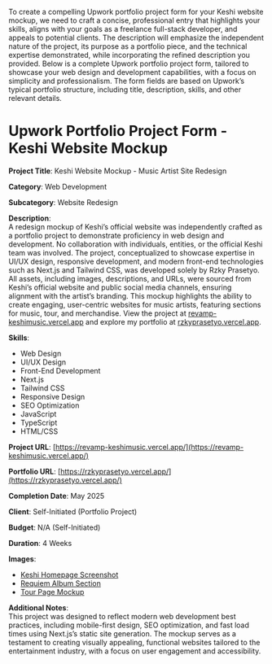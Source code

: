 To create a compelling Upwork portfolio project form for your Keshi website mockup, we need to craft a concise, professional entry that highlights your skills, aligns with your goals as a freelance full-stack developer, and appeals to potential clients. The description will emphasize the independent nature of the project, its purpose as a portfolio piece, and the technical expertise demonstrated, while incorporating the refined description you provided. Below is a complete Upwork portfolio project form, tailored to showcase your web design and development capabilities, with a focus on simplicity and professionalism. The form fields are based on Upwork’s typical portfolio structure, including title, description, skills, and other relevant details.



# Upwork Portfolio Project Form - Keshi Website Mockup

**Project Title**: Keshi Website Mockup - Music Artist Site Redesign

**Category**: Web Development

**Subcategory**: Website Redesign

**Description**:  
A redesign mockup of Keshi’s official website was independently crafted as a portfolio project to demonstrate proficiency in web design and development. No collaboration with individuals, entities, or the official Keshi team was involved. The project, conceptualized to showcase expertise in UI/UX design, responsive development, and modern front-end technologies such as Next.js and Tailwind CSS, was developed solely by Rzky Prasetyo. All assets, including images, descriptions, and URLs, were sourced from Keshi’s official website and public social media channels, ensuring alignment with the artist’s branding. This mockup highlights the ability to create engaging, user-centric websites for music artists, featuring sections for music, tour, and merchandise. View the project at [revamp-keshimusic.vercel.app](https://revamp-keshimusic.vercel.app/) and explore my portfolio at [rzkyprasetyo.vercel.app](https://rzkyprasetyo.vercel.app/).

**Skills**:  
- Web Design  
- UI/UX Design  
- Front-End Development  
- Next.js  
- Tailwind CSS  
- Responsive Design  
- SEO Optimization  
- JavaScript  
- TypeScript  
- HTML/CSS

**Project URL**: [https://revamp-keshimusic.vercel.app/](https://revamp-keshimusic.vercel.app/)

**Portfolio URL**: [https://rzkyprasetyo.vercel.app/](https://rzkyprasetyo.vercel.app/)

**Completion Date**: May 2025

**Client**: Self-Initiated (Portfolio Project)

**Budget**: N/A (Self-Initiated)

**Duration**: 4 Weeks

**Images**:  
- [Keshi Homepage Screenshot](https://revamp-keshimusic.vercel.app/_next/image?url=https%3A%2F%2Fwww.keshimusic.com%2Ffiles%2F2025%2F02%2FKeshi_Deluxe-compressed-1024x1024.jpg&w=1080&q=75)  
- [Requiem Album Section](https://revamp-keshimusic.vercel.app/_next/image?url=https%3A%2F%2Fwww.keshimusic.com%2Ffiles%2F2025%2F02%2FKeshi_Deluxe-compressed-1024x1024.jpg&w=1080&q=75)  
- [Tour Page Mockup](https://revamp-keshimusic.vercel.app/_next/image?url=https%3A%2F%2Fshop.keshimusic.com%2Fcdn%2Fshop%2Ffiles%2Fsoft-spot-7in.png%3Fv%3D1738613108%26width%3D800&w=750&q=75)

**Additional Notes**:  
This project was designed to reflect modern web development best practices, including mobile-first design, SEO optimization, and fast load times using Next.js’s static site generation. The mockup serves as a testament to creating visually appealing, functional websites tailored to the entertainment industry, with a focus on user engagement and accessibility.

